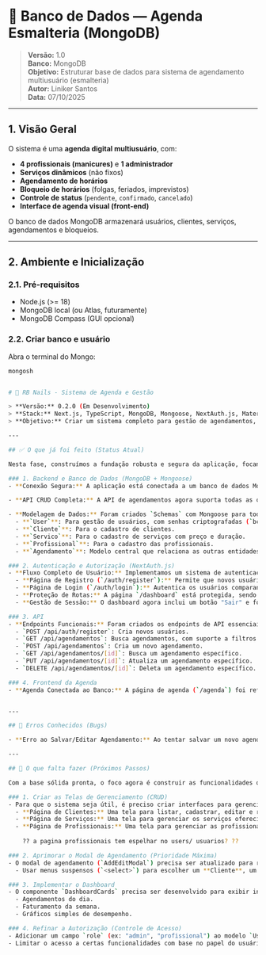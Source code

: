 # 📘 Banco de Dados — Agenda Esmalteria (MongoDB)

> **Versão:** 1.0  
> **Banco:** MongoDB  
> **Objetivo:** Estruturar base de dados para sistema de agendamento multiusuário (esmalteria)  
> **Autor:** Liniker Santos  
> **Data:** 07/10/2025

---

## 1. Visão Geral

O sistema é uma **agenda digital multiusuário**, com:

- **4 profissionais (manicures)** e **1 administrador**
- **Serviços dinâmicos** (não fixos)
- **Agendamento de horários**
- **Bloqueio de horários** (folgas, feriados, imprevistos)
- **Controle de status** (`pendente`, `confirmado`, `cancelado`)
- **Interface de agenda visual (front-end)**

O banco de dados MongoDB armazenará usuários, clientes, serviços, agendamentos e bloqueios.

---

## 2. Ambiente e Inicialização

### 2.1. Pré-requisitos
- Node.js (>= 18)
- MongoDB local (ou Atlas, futuramente)
- MongoDB Compass (GUI opcional)

### 2.2. Criar banco e usuário

Abra o terminal do Mongo:

```bash
mongosh


# 💅 RB Nails - Sistema de Agenda e Gestão

> **Versão:** 0.2.0 (Em Desenvolvimento)
> **Stack:** Next.js, TypeScript, MongoDB, Mongoose, NextAuth.js, Material-UI
> **Objetivo:** Criar um sistema completo para gestão de agendamentos, clientes e finanças para uma esmalteria.

---

## ✅ O que já foi feito (Status Atual)

Nesta fase, construímos a fundação robusta e segura da aplicação, focando na estrutura do banco de dados e na autenticação dos usuários.

### 1. Backend e Banco de Dados (MongoDB + Mongoose)
- **Conexão Segura:** A aplicação está conectada a um banco de dados MongoDB Atlas, com as credenciais gerenciadas de forma segura através de variáveis de ambiente (`.env.local`).

- **API CRUD Completa:** A API de agendamentos agora suporta todas as operações: `GET` (com filtros de data), `POST`, `PUT` e `DELETE`.

- **Modelagem de Dados:** Foram criados `Schemas` com Mongoose para todas as entidades principais do negócio, garantindo a integridade e padronização dos dados:
  - **`User`**: Para gestão de usuários, com senhas criptografadas (`bcryptjs`) e validação de campos únicos.
  - **`Cliente`**: Para o cadastro de clientes.
  - **`Servico`**: Para o cadastro de serviços com preço e duração.
  - **`Profissional`**: Para o cadastro das profissionais.
  - **`Agendamento`**: Modelo central que relaciona as outras entidades e inclui lógica de negócio avançada, como campos virtuais para calcular automaticamente a **taxa do cartão** e o **valor líquido** a receber, facilitando futuros relatórios financeiros.

### 2. Autenticação e Autorização (NextAuth.js)
- **Fluxo Completo de Usuário:** Implementamos um sistema de autenticação completo:
  - **Página de Registro (`/auth/register`):** Permite que novos usuários criem uma conta, que é salva de forma segura no MongoDB.
  - **Página de Login (`/auth/login`):** Autentica os usuários comparando as credenciais com os dados do banco de dados.
  - **Proteção de Rotas:** A página `/dashboard` está protegida, sendo acessível apenas por usuários autenticados.
  - **Gestão de Sessão:** O dashboard agora inclui um botão "Sair" e foi corrigido para não exibir dados de sessões antigas ("cache").

### 3. API
- **Endpoints Funcionais:** Foram criados os endpoints de API essenciais:
  - `POST /api/auth/register`: Cria novos usuários.
  - `GET /api/agendamentos`: Busca agendamentos, com suporte a filtros por data.
  - `POST /api/agendamentos`: Cria um novo agendamento.
  - `GET /api/agendamentos/[id]`: Busca um agendamento específico.
  - `PUT /api/agendamentos/[id]`: Atualiza um agendamento específico.
  - `DELETE /api/agendamentos/[id]`: Deleta um agendamento específico.

### 4. Frontend da Agenda
- **Agenda Conectada ao Banco:** A página de agenda (`/agenda`) foi refatorada para abandonar o `localStorage` e consumir a API em tempo real, utilizando `SWR` para uma experiência de usuário fluida e com atualizações otimistas.


---

## 🐞 Erros Conhecidos (Bugs)

- **Erro ao Salvar/Editar Agendamento:** Ao tentar salvar um novo agendamento na página `/agenda`, ocorre um erro no frontend (relacionado à função `toISOString` na linha 216). Isso acontece porque os dados vindos do modal (especialmente `slotDataFromModal.hora`) não estão sendo recebidos corretamente, resultando na criação de uma data inválida. A correção será feita após a implementação das telas de gerenciamento, pois o modal precisa ser refatorado para usar dados reais (clientes, serviços, etc.).

---

## 🚀 O que falta fazer (Próximos Passos)

Com a base sólida pronta, o foco agora é construir as funcionalidades que o usuário final irá interagir no dia a dia.

### 1. Criar as Telas de Gerenciamento (CRUD)
- Para que o sistema seja útil, é preciso criar interfaces para gerenciar os dados principais:
  - **Página de Clientes:** Uma tela para listar, cadastrar, editar e remover clientes.
  - **Página de Serviços:** Uma tela para gerenciar os serviços oferecidos, seus preços e durações.
  - **Página de Profissionais:** Uma tela para gerenciar as profissionais da esmalteria.
    
    ?? a pagina profissionais tem espelhar no users/ usuarios? ??

### 2. Aprimorar o Modal de Agendamento (Prioridade Máxima)
- O modal de agendamento (`AddEditModal`) precisa ser atualizado para refletir o novo modelo de dados:
  - Usar menus suspensos (`<select>`) para escolher um **Cliente**, um **Serviço** e uma **Profissional** a partir dos dados já cadastrados no banco. Isso garante que o agendamento seja salvo com as referências corretas (`ObjectId`).

### 3. Implementar o Dashboard
- O componente `DashboardCards` precisa ser desenvolvido para exibir informações úteis e em tempo real, como:
  - Agendamentos do dia.
  - Faturamento da semana.
  - Gráficos simples de desempenho.

### 4. Refinar a Autorização (Controle de Acesso)
- Adicionar um campo `role` (ex: "admin", "profissional") ao modelo `User`.
- Limitar o acesso a certas funcionalidades com base no papel do usuário (ex: apenas um "admin" pode cadastrar novos serviços).
